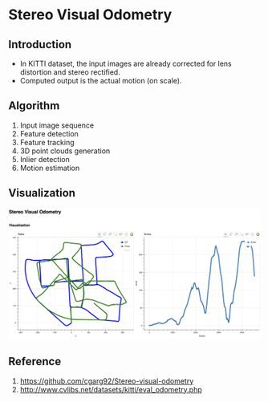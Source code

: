 # Stereo Visual Odometry

## Introduction

- In KITTI dataset, the input images are already corrected for lens distortion and stereo rectified.
- Computed output is the actual motion (on scale).

## Algorithm

1. Input image sequence
2. Feature detection
3. Feature tracking
4. 3D point clouds generation
5. Inlier detection
6. Motion estimation

## Visualization

![](svo.png)

## Reference

1. https://github.com/cgarg92/Stereo-visual-odometry
1. http://www.cvlibs.net/datasets/kitti/eval_odometry.php